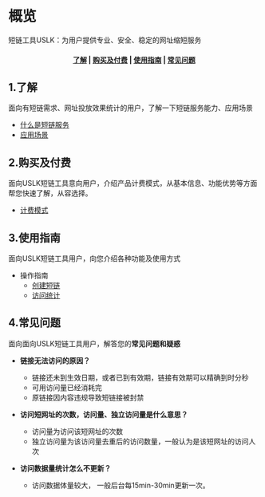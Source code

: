 <!--一下子提供一种思路，欢迎大家发挥 -->

# 概览
短链工具USLK：为用户提供专业、安全、稳定的网址缩短服务

#### <center>[了解](#1了解)   |   [购买及付费](#2购买及付费)   |   [使用指南](#3使用指南)   |   [常见问题](#4常见问题)</center>   

## 1.了解

面向有短链需求、网址投放效果统计的用户，了解一下短链服务能力、应用场景

* [什么是短链服务](/uslk/introduction.md)
* [应用场景](/uslk/typicals.md)
<!--* [词汇表](_glossary.md) -->


## 2.购买及付费

面向USLK短链工具意向用户，介绍产品计费模式，从基本信息、功能优势等方面帮您快速了解，从容选择。

* [计费模式](/uslk/pricing.md)


## 3.使用指南

面向USLK短链工具用户，向您介绍各种功能及使用方式

* 操作指南
  * [创建短链](/uslk/features/create.md)
  * [访问统计](/uslk/features/statistics.md)



## 4.常见问题
面向面向USLK短链工具用户，解答您的**常见问题和疑惑**

- **链接无法访问的原因？**
  - 链接还未到生效日期，或者已到有效期，链接有效期可以精确到时分秒
  - 可用访问量已经消耗完
  - 原链接因内容违规导致短链接被封禁
  
- **访问短网址的次数，访问量、独立访问量是什么意思？**
  - 访问量为访问该短网址的次数
  - 独立访问量为该访问量去重后的访问数量，一般认为是该短网址的访问人次


- **访问数据量统计怎么不更新？**
  - 访问数据体量较大， 一般后台每15min-30min更新一次。
